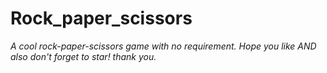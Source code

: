 # Rock_paper_scissors

_A cool rock-paper-scissors game with no requirement. Hope you like AND also don't forget to star! thank you._
